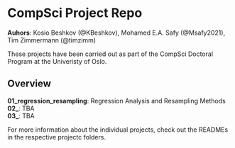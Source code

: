 # CompSci Project Repo 

**Auhors**: Kosio Beshkov (@KBeshkov), Mohamed E.A. Safy (@Msafy2021), Tim Zimmermann (@timzimm)

These projects have been carried out as part of the CompSci Doctoral Program at the
Univeristy of Oslo. 

## Overview

**01_regression_resampling**: Regression Analysis and Resampling Methods<br/>
**02_**: TBA<br/>
**03_**: TBA

For more information about the individual projects, check out the READMEs in the 
respective projectc folders.

